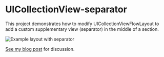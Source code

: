 # UICollectionView-separator

This project demonstrates how to modify UICollectionViewFlowLayout to add a custom supplementary view (separator) in the middle of a section.

![Example layout with separator](http://jaanus.com/images/uicv-separator-on.png "Example layout with separator")

[See my blog post](http://jaanus.com/blog/2014/04/12/how-to-add-a-custom-separator-supplementary-view-to-uicollectionview/) for discussion.
